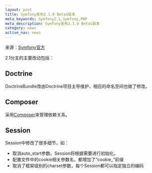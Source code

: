 ```yaml
---
layout: post
title: Symfony发布2.1.0 Beta1版本
meta_keywords: Symfony2.1,Symfony,PHP
meta_description: Symfony发布2.1.0 Beta1版本
category: news
active_nav: news
---
```


来源：[Symfony官方](http://symfony.com/blog/symfony-2-1-0-beta1-released)

2.1分支的主要改动包括：

Doctrine
--------

DoctrineBundle改由Doctrine项目主导维护，相应的命名空间也做了修改。

Composer
--------

采用[Composer](http://getcomposer.org)来管理依赖关系。

Session
-------

Session中修改了很多细节，如：

* 取消auto_start参数。Session将根据需要进行初始化。
* 配置文件中的cookie相关参数名，都增加了“cookie_”前缀
* 取消了框架级别的charset参数，每个Session都可以指定独立的编码
